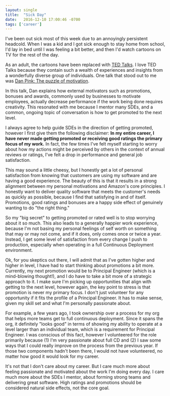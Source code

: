 ```yaml
---
layout: single
title:  "Sick Day"
date:   2016-12-10 17:00:46 -0700
tags: ['career']
---
```


I've been out sick most of this week due to an annoyingly persistent headcold. When I was a kid and I got sick
enough to stay home from school, I'd lay in bed until I was feeling a bit better, and then I'd watch cartoons
on TV for the rest of the day.

As an adult, the cartoons have been replaced with [TED Talks](http://www.ted.com/). I love TED Talks because
they contain such a wealth of experiences and insights from a wonderfully diverse group of individuals. One talk
that stood out to me was [Dan Pink: The puzzle of motivation](http://www.ted.com/talks/dan_pink_on_motivation).

In this talk, Dan explains how external motivators such as promotions, bonuses and awards, commonly used by businesses
to motivate employees, actually decrease performance if the work being done requires creativity. This resonated
with me because I mentor many SDEs, and a common, ongoing topic of conversation is how to get promoted to the next level.

I always agree to help guide SDEs in the direction of getting promoted, however I first give them the following
disclaimer: **In my entire career, I have never made getting promoted or receiving good ratings the primary focus
of my work.** In fact, the few times I've felt myself starting to worry about how my actions might be perceived by
others in the context of annual reviews or ratings, I've felt a drop in performance and general job satisfaction.

This may sound a little cheesy, but I honestly get a lot of personal satisfaction from knowing that customers are
using my software and are having a good experience. The beauty of this is that it results in a strong alignment
between my personal motivations and Amazon's core principles. I honestly want to deliver quality software that
meets the customer's needs as quickly as possible, because I find that satisfying in and of itself. Promotions,
good ratings and bonuses are a happy side effect of genuinely wanting to do "the right thing."

So my "big secret" to getting promoted or rated well is to stop worrying about it so much. This also leads to a
generally happier work experience, because I'm not basing my personal feelings of self worth on something that may
or may not come, and if it does, only comes once or twice a year. Instead, I get some level of satisfaction from
every change I push to production, especially when operating in a full Continuous Deployment environment.

Ok, for you skeptics out there, I will admit that as I've gotten higher and higher in level, I have had to start
thinking about promotions a bit more. Currently, my next promotion would be to Principal Engineer (which is a
mind-blowing thought!), and I do have to take a bit more of a strategic approach to it. I make sure I'm picking up
opportunities that align with getting to the next level, however again, the key point to stress is that promotion
is never my primary focus. I don't just volunteer for any opportunity if it fits the profile of a Principal Engineer.
It has to make sense, given my skill set and what I'm personally passionate about.

For example, a few years ago, I took ownership over a process for my org that helps more teams get to full continuous
deployment. Since it spans the org, it definitely "looks good" in terms of showing my ability to operate at a level larger
than an individual team, which is a requirement for Principal Engineer. I was conscious of this fact, however I volunteered
for the role primarily because (1) I'm very passionate about full CD and (2) I saw some ways that I could really improve
on the process from the previous year. If those two components hadn't been there, I would not have volunteered, no matter
how good it would look for my career.

It's not that I don't care about my career. But I care much more about feeling passionate and motivated about the work
I'm doing every day. I care much more about the SDEs I mentor, about forming strong teams and delivering great software.
High ratings and promotions should be considered natural side effects, not the core goal.
